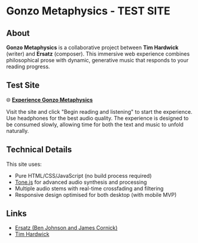 # Gonzo Metaphysics - TEST SITE

## About

**Gonzo Metaphysics** is a collaborative project between **Tim Hardwick** (writer) and **Ersatz** (composer). This immersive web experience combines philosophical prose with dynamic, generative music that responds to your reading progress.

## Test Site

🌐 **[Experience Gonzo Metaphysics](https://benjohnson.github.io/tim_site_testing/)**

Visit the site and click "Begin reading and listening" to start the experience. Use headphones for the best audio quality. The experience is designed to be consumed slowly, allowing time for both the text and music to unfold naturally.

## Technical Details

This site uses:
- Pure HTML/CSS/JavaScript (no build process required)
- [Tone.js](https://tonejs.github.io/) for advanced audio synthesis and processing
- Multiple audio stems with real-time crossfading and filtering
- Responsive design optimised for both desktop (with mobile MVP)

## Links

- [Ersatz (Ben Johnson and James Cornick)](https://www.ersatzmusic.com)
- [Tim Hardwick](https://www.timhardwick.com)
